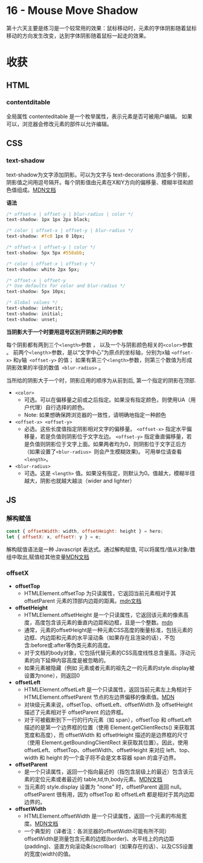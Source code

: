 # 16 - Mouse Move Shadow
第十六天主要是练习是一个较常用的效果：鼠标移动时，元素的字体阴影随着鼠标移动的方向发生改变，达到字体阴影随着鼠标一起走的效果。

# 收获
## HTML
### contentditable
全局属性 contenteditable  是一个枚举属性，表示元素是否可被用户编辑。 如果可以，浏览器会修改元素的部件以允许编辑。

## CSS
### text-shadow
text-shadow为文字添加阴影。可以为文字与  text-decorations  添加多个阴影，阴影值之间用逗号隔开。每个阴影值由元素在X和Y方向的偏移量、模糊半径和颜色值组成。[MDN文档](https://developer.mozilla.org/zh-CN/docs/Web/CSS/text-shadow)

**语法**
```css
/* offset-x | offset-y | blur-radius | color */
text-shadow: 1px 1px 2px black; 

/* color | offset-x | offset-y | blur-radius */
text-shadow: #fc0 1px 0 10px; 

/* offset-x | offset-y | color */
text-shadow: 5px 5px #558abb;

/* color | offset-x | offset-y */
text-shadow: white 2px 5px;

/* offset-x | offset-y
/* Use defaults for color and blur-radius */
text-shadow: 5px 10px;

/* Global values */
text-shadow: inherit;
text-shadow: initial;
text-shadow: unset;
```

**当阴影大于一个时要用逗号区别开阴影之间的参数**

每个阴影都有两到三个`<length>`参数 ， 以及一个与阴影颜色相关的`<color>`参数 。 前两个`<length`>参数，是以“文字中心”为原点的坐标轴，分别为x轴 `<offset-x>` 和y轴` <offset-y>` 的值； 如果有第三个`<length>`参数，则第三个数值为形成阴影效果的半径的数值` <blur-radius>` 。

当所给的阴影大于一个时，阴影应用的顺序为从前到后, 第一个指定的阴影在顶部.

- `<color>`
  - 可选。可以在偏移量之前或之后指定。如果没有指定颜色，则使用UA（用户代理）自行选择的颜色。
  - Note: 如果想确保跨浏览器的一致性，请明确地指定一种颜色
- `<offset-x> <offset-y>`
  - 必选。这些长度值指定阴影相对文字的偏移量。  `<offset-x>`   指定水平偏移量，若是负值则阴影位于文字左边。 `<offset-y>` 指定垂直偏移量，若是负值则阴影位于文字上面。如果两者均为0，则阴影位于文字正后方（如果设置了`<blur-radius> `则会产生模糊效果)。
可用单位请查看 `<length>`。
- `<blur-radius>`
  - 可选。这是 `<length>` 值。如果没有指定，则默认为0。值越大，模糊半径越大，阴影也就越大越淡（wider and lighter）

## JS
### 解构赋值
```js
const { offsetWidth: width, offsetHeight: height } = hero;
let { offsetX: x, offsetY: y } = e;
```

解构赋值语法是一种 Javascript 表达式。通过解构赋值, 可以将属性/值从对象/数组中取出,赋值给其他变量[MDN文档](https://developer.mozilla.org/zh-CN/docs/Web/JavaScript/Reference/Operators/Destructuring_assignment)

### offsetX
- **offsetTop**
  - HTMLElement.offsetTop 为只读属性，它返回当前元素相对于其 offsetParent 元素的顶部内边距的距离。[mdn文档](https://developer.mozilla.org/zh-CN/docs/Web/API/HTMLElement/offsetTop)
- **offsetHeight**
  -  HTMLElement.offsetHeight 是一个只读属性，它返回该元素的像素高度，高度包含该元素的垂直内边距和边框，且是一个整数。[mdn](https://developer.mozilla.org/zh-CN/docs/Web/API/HTMLElement/offsetHeight)
  -  通常，元素的offsetHeight是一种元素CSS高度的衡量标准，包括元素的边框、内边距和元素的水平滚动条（如果存在且渲染的话），不包含:before或:after等伪类元素的高度。
  - 对于文档的body对象，它包括代替元素的CSS高度线性总含量高。浮动元素的向下延伸内容高度是被忽略的。 
  - 如果元素被隐藏（例如 元素或者元素的祖先之一的元素的style.display被设置为none），则返回0
- **offsetLeft**
  - HTMLElement.offsetLeft 是一个只读属性，返回当前元素左上角相对于  HTMLElement.offsetParent 节点的左边界偏移的像素值。[MDN](https://developer.mozilla.org/zh-CN/docs/Web/API/HTMLElement/offsetLeft)
  - 对块级元素来说，offsetTop、offsetLeft、offsetWidth 及 offsetHeight 描述了元素相对于 offsetParent 的边界框。
  - 对于可被截断到下一行的行内元素（如 span），offsetTop 和 offsetLeft 描述的是第一个边界框的位置（使用 Element.getClientRects() 来获取其宽度和高度），而 offsetWidth 和 offsetHeight 描述的是边界框的尺寸（使用 Element.getBoundingClientRect 来获取其位置）。因此，使用 offsetLeft、offsetTop、offsetWidth、offsetHeight 来对应 left、top、width 和 height 的一个盒子将不会是文本容器 span 的盒子边界。
- **offsetParent**
  - 是一个只读属性，返回一个指向最近的（指包含层级上的最近）包含该元素的定位元素或者最近的 table,td,th,body元素。[MDN文档](https://developer.mozilla.org/zh-CN/docs/Web/API/HTMLElement/offsetParent)
  - 当元素的 style.display 设置为 "none" 时，offsetParent 返回 null。offsetParent 很有用，因为 offsetTop 和 offsetLeft 都是相对于其内边距边界的。
- **offsetWidth**
  - HTMLElement.offsetWidth 是一个只读属性，返回一个元素的布局宽度。[MDN文档](https://developer.mozilla.org/zh-CN/docs/Web/API/HTMLElement/offsetWidth)
  - 一个典型的（译者注：各浏览器的offsetWidth可能有所不同）offsetWidth是测量包含元素的边框(border)、水平线上的内边距(padding)、竖直方向滚动条(scrollbar)（如果存在的话）、以及CSS设置的宽度(width)的值。



